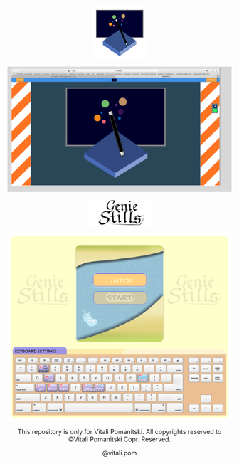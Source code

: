 

<p align="center"><img src="https://raw.githubusercontent.com/VitaliPom/geniestills/master/Untitled-2%20copy.png" alt="logo2.com" ></p>

<p align="center"><img src="https://raw.githubusercontent.com/VitaliPom/geniestills/master/Screen%20Shot%202018-11-17%20at%202.11.04.png" alt="facebookapp.com" > </p>

<p align="center">
<img src="https://raw.githubusercontent.com/VitaliPom/geniestills/master/geniestills-logo.png" alt="logo.com"> </p>

<p align="center"><img src="https://raw.githubusercontent.com/VitaliPom/geniestills/master/GSPMenu4.2.png" alt="facebookapp.com" ></p>


<p align="center">This repository is only for Vitali Pomanitski. All copyrights reserved to ©Vitali Pomanitski Copr. Reserved.</p> 
<p align="center"> @vitali.pom </p>


